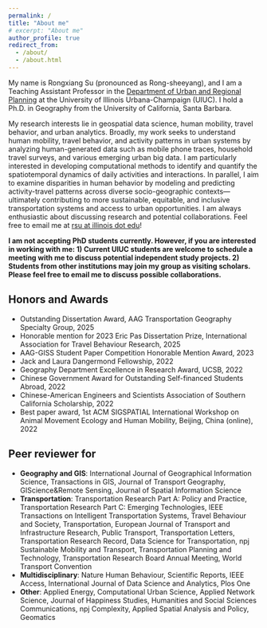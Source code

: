 ```yaml
---
permalink: /
title: "About me"
# excerpt: "About me"
author_profile: true
redirect_from: 
  - /about/
  - /about.html
---
```


My name is Rongxiang Su (pronounced as Rong-sheeyang), and I am a Teaching Assistant Professor in the [Department of Urban and Regional Planning](https://urban.illinois.edu/people/profiles/rongxiang-su/) at the University of Illinois Urbana-Champaign (UIUC). I hold a Ph.D. in Geography from the University of California, Santa Barbara. 

My research interests lie in geospatial data science, human mobility, travel behavior, and urban analytics. Broadly, my work seeks to understand human mobility, travel behavior, and activity patterns in urban systems by analyzing human-generated data such as mobile phone traces, household travel surveys, and various emerging urban big data. I am particularly interested in developing computational methods to identify and quantify the spatiotemporal dynamics of daily activities and interactions. In parallel, I aim to examine disparities in human behavior by modeling and predicting activity-travel patterns across diverse socio-geographic contexts—ultimately contributing to more sustainable, equitable, and inclusive transportation systems and access to urban opportunities. I am always enthusiastic about discussing research and potential collaborations. Feel free to email me at <ins>rsu at illinois dot edu</ins>!


**I am not accepting PhD students currently. However, if you are interested in working with me: 1) Current UIUC students are welcome to schedule a meeting with me to discuss potential independent study projects.
2) Students from other institutions may join my group as visiting scholars. Please feel free to email me to discuss possible collaborations.**





<!-- <img src="images/about/motif1.png " alt="drawing" width="500">
<img src="images/about/time_patterns.png " alt="drawing" width="600">
<img src="images/about/interaction.png " alt="drawing" width="600">
<img src="images/about/racial.png " alt="drawing" width="600">
 -->

## Honors and Awards
- Outstanding Dissertation Award, AAG Transportation Geography Specialty Group, 2025
- Honorable mention for 2023 Eric Pas Dissertation Prize, International Association for Travel Behaviour Research, 2025
- AAG-GISS Student Paper Competition Honorable Mention Award, 2023
- Jack and Laura Dangermond Fellowship, 2022
- Geography Department Excellence in Research Award, UCSB, 2022
- Chinese Government Award for Outstanding Self-financed Students Abroad, 2022
- Chinese-American Engineers and Scientists Association of Southern California Scholarship, 2022
- Best paper award, 1st ACM SIGSPATIAL International Workshop on Animal Movement Ecology and Human Mobility, Beijing, China (online), 2022
<!-- - Multidisciplinary Research on the Coronavirus and its Impacts Grant, UCSB, 2020 -->
<!-- - Outstanding Graduate Student Award, Wuhan University, 2019 -->



## Peer reviewer for 
- **Geography and GIS**: International Journal of Geographical Information Science, Transactions in GIS, Journal of Transport Geography, GIScience\&Remote Sensing,  Journal of Spatial Information Science
- **Transportation**:  Transportation Research Part A: Policy and Practice, Transportation Research Part C: Emerging Technologies, IEEE Transactions on Intelligent Transportation Systems, Travel Behaviour and Society, Transportation, European Journal of Transport and Infrastructure Research, Public Transport,  Transportation Letters, Transportation Research Record, Data Science for Transportation, npj Sustainable Mobility and Transport, Transportation Planning and Technology, Transportation Research Board Annual Meeting, World Transport Convention
- **Multidisciplinary**: Nature Human Behaviour, Scientific Reports, IEEE Access, International Journal of Data Science and Analytics, Plos One
- **Other**: Applied Energy, Computational Urban Science, Applied Network Science, Journal of Happiness Studies, Humanities and Social Sciences Communications, npj Complexity, Applied Spatial Analysis and Policy, Geomatics
